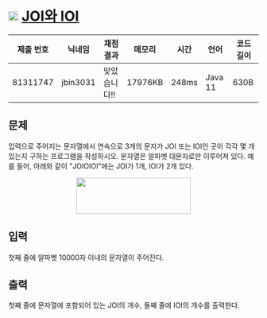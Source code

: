 # <img width="20px"  src="https://d2gd6pc034wcta.cloudfront.net/tier/4.svg" class="solvedac-tier"> [JOI와 IOI](https://www.acmicpc.net/problem/5586) 

| 제출 번호 | 닉네임 | 채점 결과 | 메모리 | 시간 | 언어 | 코드 길이 |
|---|---|---|---|---|---|---|
|81311747|jbin3031|맞았습니다!! |17976KB|248ms|Java 11|630B|

## 문제
<p>입력으로 주어지는 문자열에서 연속으로 3개의 문자가 JOI 또는 IOI인 곳이 각각 몇 개 있는지 구하는 프로그램을 작성하시오. 문자열은 알파벳 대문자로만 이루어져 있다. 예를 들어, 아래와 같이 "JOIOIOI"에는 JOI가 1개, IOI가 2개 있다.</p>

<p style="text-align: center;"><img alt="" src="https://www.acmicpc.net/upload/images/joioioi.png" style="width: 230px; height: 73px;"></p>

## 입력
<p>첫째 줄에 알파벳 10000자 이내의 문자열이 주어진다. </p>

## 출력
<p>첫째 줄에 문자열에 포함되어 있는 JOI의 개수, 둘째 줄에 IOI의 개수를 출력한다.</p>

